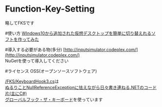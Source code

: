 # Function-Key-Setting
略してFKSです

#使い方
[WIndows10から追加された仮想デスクトップを簡単に切り替えれるソフトを作ってみた](http://qiita.com/homebox25136/items/444fd7a93f5f8a2dad7c)

#導入する必要がある物(多分)
[http://inputsimulator.codeplex.com/](http://inputsimulator.codeplex.com/)  
NuGetを使って導入してください

#ライセンス
OSS(オープンソースソフトウェア)  
  
[/FKS/KeyboardHook3.cs](https://github.com/homebox25136/Function-Key-Setting/blob/master/FKS/KeyboardHook3.cs)は  
[ぬるりことNullReferenceExceptionに怯えながら日々書き連ねる.NETのコード片(主にC#)  
グローバルフック・ザ・キーボード](http://hongliang.seesaa.net/article/7539988.html)を使っています

